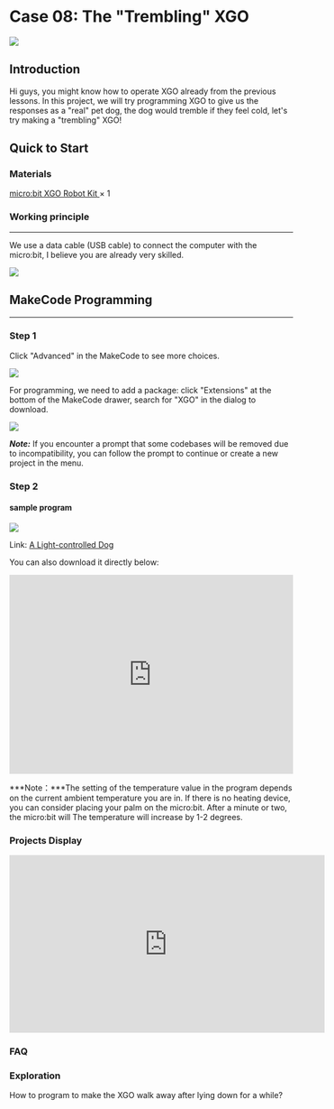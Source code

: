 # Case 08: The "Trembling" XGO

![](./images/xgo-8-1.png)

## Introduction
Hi guys, you might know how to operate XGO already from the previous lessons. In this project, we will try programming XGO to give us the responses as a "real" pet dog, the dog would tremble if they feel cold, let's try making a "trembling" XGO! 



## Quick to Start

### Materials 

[micro:bit XGO Robot Kit ](https://shop.elecfreaks.com/products/elecfreaks-micro-bit-xgo-robot-kit?_pos=1&_sid=c796ff3f3&_ss=r) × 1

### Working principle
---
We use a data cable (USB cable) to connect the computer with the micro:bit, I believe you are already very skilled.

![](./images/microbit-xgo-robot-kit-22.png)

## MakeCode Programming
---
### Step 1

Click "Advanced" in the MakeCode to see more choices.

![](./images/microbit-xgo-robot-kit-10.png)

For programming, we need to add a package: click "Extensions" at the bottom of the MakeCode drawer, search for "XGO" in the dialog to download.

![](./images/microbit-xgo-robot-kit-11.png)

***Note:*** If you encounter a prompt that some codebases will be removed due to incompatibility, you can follow the prompt to continue or create a new project in the menu.

### Step 2

#### sample program

![](./images/xgo-8-2.png)

Link: [A Light-controlled Dog](https://makecode.microbit.org/_YVJe8eefmbqo)


You can also download it directly below:

<div style="position:relative;height:0;padding-bottom:70%;overflow:hidden;"><iframe style="position:absolute;top:0;left:0;width:100%;height:100%;" src="https://makecode.microbit.org/#pub:_9VyAsTMjsLH9" frameborder="0" sandbox="allow-popups allow-forms allow-scripts allow-same-origin"></iframe></div> 

***Note：***The setting of the temperature value in the program depends on the current ambient temperature you are in. If there is no heating device, you can consider placing your palm on the micro:bit. After a minute or two, the micro:bit will The temperature will increase by 1-2 degrees.

### Projects Display

<iframe width="560" height="315" src="https://www.youtube.com/embed/GNkwoeDlZg4" title="YouTube video player" frameborder="0" allow="accelerometer; autoplay; clipboard-write; encrypted-media; gyroscope; picture-in-picture" allowfullscreen></iframe>

### FAQ


### Exploration

How to program to make the XGO walk away after lying down for a while? 
